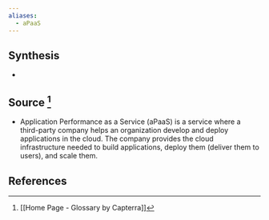 ```yaml
---
aliases:
  - aPaaS
---
```

## Synthesis
- 
## Source [^1]
- Application Performance as a Service (aPaaS) is a service where a third-party company helps an organization develop and deploy applications in the cloud. The company provides the cloud infrastructure needed to build applications, deploy them (deliver them to users), and scale them.
## References

[^1]: [[Home Page - Glossary by Capterra]]
